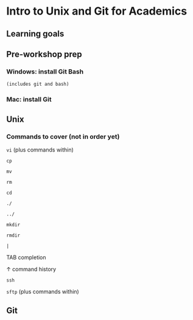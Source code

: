 # Intro to Unix and Git for Academics

## Learning goals

## Pre-workshop prep
### Windows: install Git Bash
    (includes git and bash)
### Mac: install Git


## Unix
### Commands to cover (not in order yet)
```vi```
(plus commands within)

```cp```

```mv```

```rm```

```cd```

```./```

```../```

```mkdir```

```rmdir```

```|```

TAB completion

↑ command history

```ssh```

```sftp```
(plus commands within)

## Git

